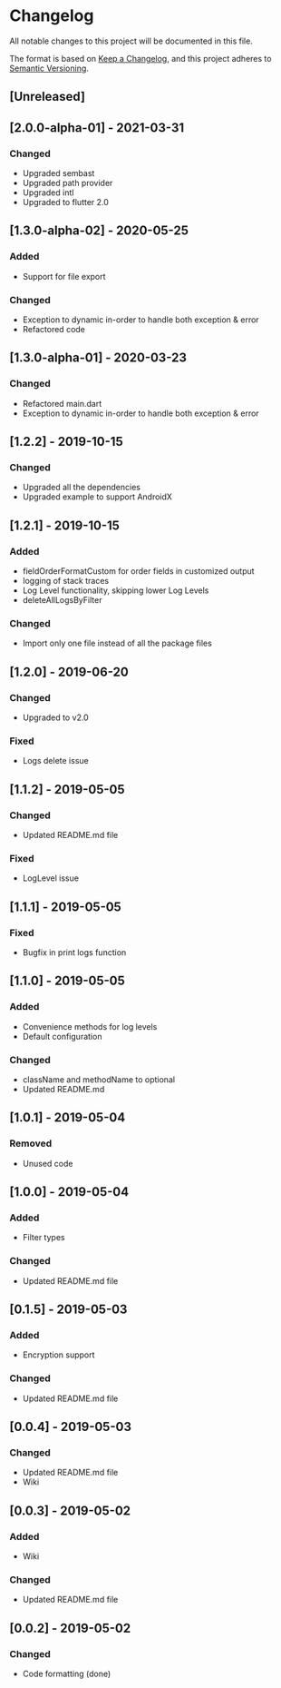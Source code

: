 # Changelog

All notable changes to this project will be documented in this file.

The format is based on [Keep a Changelog](https://keepachangelog.com/en/1.0.0/),
and this project adheres to [Semantic Versioning](https://semver.org/spec/v2.0.0.html).

## [Unreleased]

## [2.0.0-alpha-01] - 2021-03-31

### Changed

- Upgraded sembast
- Upgraded path provider
- Upgraded intl
- Upgraded to flutter 2.0

## [1.3.0-alpha-02] - 2020-05-25

### Added

- Support for file export

### Changed

- Exception to dynamic in-order to handle both exception & error
- Refactored code

## [1.3.0-alpha-01] - 2020-03-23

### Changed

- Refactored main.dart
- Exception to dynamic in-order to handle both exception & error

## [1.2.2] - 2019-10-15

### Changed

- Upgraded all the dependencies
- Upgraded example to support AndroidX

## [1.2.1] - 2019-10-15

### Added

- fieldOrderFormatCustom for order fields in customized output
- logging of stack traces
- Log Level functionality, skipping lower Log Levels
- deleteAllLogsByFilter

### Changed

- Import only one file instead of all the package files

## [1.2.0] - 2019-06-20

### Changed

- Upgraded to v2.0

### Fixed

- Logs delete issue

## [1.1.2] - 2019-05-05

### Changed

- Updated README.md file

### Fixed

- LogLevel issue

## [1.1.1] - 2019-05-05

### Fixed

- Bugfix in print logs function

## [1.1.0] - 2019-05-05

### Added

- Convenience methods for log levels
- Default configuration

### Changed

- className and methodName to optional
- Updated README.md

## [1.0.1] - 2019-05-04

### Removed

- Unused code

## [1.0.0] - 2019-05-04

### Added

- Filter types

### Changed

- Updated README.md file

## [0.1.5] - 2019-05-03

### Added

- Encryption support

### Changed

- Updated README.md file

## [0.0.4] - 2019-05-03

### Changed

- Updated README.md file
- Wiki

## [0.0.3] - 2019-05-02

### Added

- Wiki

### Changed

- Updated README.md file

## [0.0.2] - 2019-05-02

### Changed

- Code formatting (done)
